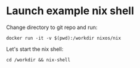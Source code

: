 # Launch example nix shell

Change directory to git repo and run:

```
docker run -it -v $(pwd):/workdir nixos/nix
```
Let's start the nix shell:

```
cd /workdir && nix-shell
```